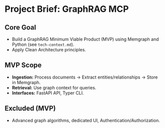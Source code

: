 # Project Brief: GraphRAG MCP

## Core Goal
- Build a GraphRAG Minimum Viable Product (MVP) using Memgraph and Python (see `tech-context.md`).
- Apply Clean Architecture principles.

## MVP Scope
- **Ingestion:** Process documents -> Extract entities/relationships -> Store in Memgraph.
- **Retrieval:** Use graph context for queries.
- **Interfaces:** FastAPI API, Typer CLI.

## Excluded (MVP)
- Advanced graph algorithms, dedicated UI, Authentication/Authorization. 